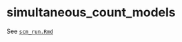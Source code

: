 # simultaneous_count_models

See [`scm_run.Rmd`](https://github.com/geryan/simultaneous_count_models/blob/master/scm_run.Rmd)

